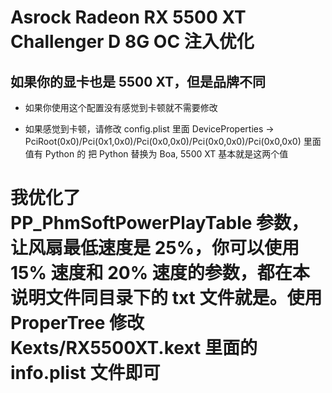 # Asrock Radeon RX 5500 XT Challenger D 8G OC 注入优化

## 如果你的显卡也是 5500 XT，但是品牌不同

* 如果你使用这个配置没有感觉到卡顿就不需要修改

* 如果感觉到卡顿，请修改 config.plist 里面 DeviceProperties -> PciRoot(0x0)/Pci(0x1,0x0)/Pci(0x0,0x0)/Pci(0x0,0x0)/Pci(0x0,0x0) 里面值有 Python 的 把 Python 替换为 Boa, 5500 XT 基本就是这两个值

# 我优化了 PP_PhmSoftPowerPlayTable 参数，让风扇最低速度是 25%，你可以使用 15% 速度和 20% 速度的参数，都在本说明文件同目录下的 txt 文件就是。使用 ProperTree 修改 Kexts/RX5500XT.kext 里面的 info.plist 文件即可